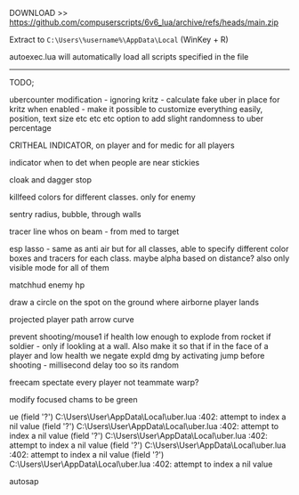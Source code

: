 DOWNLOAD >> https://github.com/compuserscripts/6v6_lua/archive/refs/heads/main.zip

Extract to `C:\Users\%username%\AppData\Local` (WinKey + R)

autoexec.lua will automatically load all scripts specified in the file


-------------------------------



TODO;

ubercounter modification - ignoring kritz - calculate fake uber in place for kritz when enabled - make it possible to customize everything easily, position, text size etc etc etc
option to add slight randomness to uber percentage

CRITHEAL INDICATOR, on player and for medic for all players

indicator when to det when people are near stickies

cloak and dagger stop

killfeed colors for different classes. only for enemy

sentry radius, bubble, through walls

tracer line whos on beam - from med to target

esp lasso - same as anti air but for all classes, able to specify different color boxes and tracers for each class. maybe alpha based on distance? also only visible mode for all of them

matchhud enemy hp

draw a circle on the spot on the ground where airborne player lands

projected player path arrow curve

prevent shooting/mouse1 if health low enough to explode from rocket if soldier - only if lookling at a wall. Also make it so that if in the face of a player and low health we negate expld dmg by activating jump before shooting - millisecond delay too so its random

freecam spectate every player not teammate warp?

modify focused chams to be green



ue (field '?')
C:\Users\User\AppData\Local\uber.lua :402: attempt to index a nil value (field '?')
C:\Users\User\AppData\Local\uber.lua :402: attempt to index a nil value (field '?')
C:\Users\User\AppData\Local\uber.lua :402: attempt to index a nil value (field '?')
C:\Users\User\AppData\Local\uber.lua :402: attempt to index a nil value (field '?')
C:\Users\User\AppData\Local\uber.lua :402: attempt to index a nil value 

autosap
